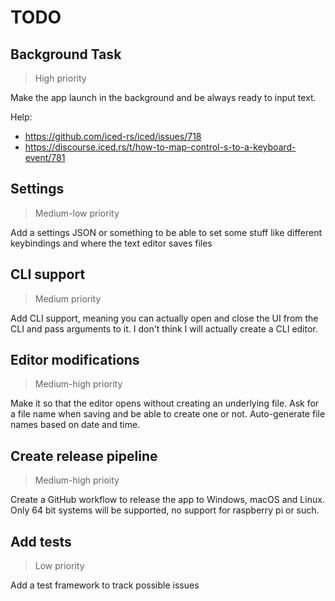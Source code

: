 # TODO

## Background Task
> High priority

Make the app launch in the background and be always ready to input text.

Help:
- https://github.com/iced-rs/iced/issues/718
- https://discourse.iced.rs/t/how-to-map-control-s-to-a-keyboard-event/781

## Settings
> Medium-low priority

Add a settings JSON or something to be able to set some stuff like different keybindings and where
the text editor saves files

## CLI support
> Medium priority

Add CLI support, meaning you can actually open and close the UI from the CLI and pass arguments to it.
I don't think I will actually create a CLI editor.

## Editor modifications
> Medium-high priority

Make it so that the editor opens without creating an underlying file.
Ask for a file name when saving and be able to create one or not.
Auto-generate file names based on date and time.

## Create release pipeline
> Medium-high prioity

Create a GitHub workflow to release the app to Windows, macOS and Linux.
Only 64 bit systems will be supported, no support for raspberry pi or such.

## Add tests
> Low  priority

Add a test framework to track possible issues
